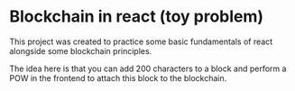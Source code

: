 # Blockchain in react (toy problem)

This project was created to practice some basic fundamentals of react alongside some blockchain principles.

The idea here is that you can add 200 characters to a block and perform a POW in the frontend to attach this block to the blockchain.